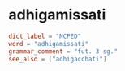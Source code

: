 # adhigamissati

``` toml
dict_label = "NCPED"
word = "adhigamissati"
grammar_comment = "fut. 3 sg."
see_also = ["adhigacchati"]
```

